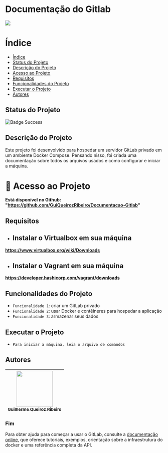 Documentação do Gitlab
==========

![](https://cdn.cookielaw.org/logos/aa14a5c8-79e3-442a-8177-464ad850b19d/e46c1d0d-1f66-481f-bc06-5427671431da/253e6fee-c4c0-4b60-bc35-79cdae5dda32/gitlab-logo-100.png)

# Índice

* [Índice](#índice)
* [Status do Projeto](#status-do-projeto)
* [Descrição do Projeto](#descrição-do-projeto)
* [Acesso ao Projeto](#-acesso-ao-projeto)
* [Requisitos](#-requisitos)
* [Funcionalidades do Projeto](#-funcionalidades-do-projeto)
* [Executar o Projeto](#-executar-o-projeto)
* [Autores](#-autores)

## Status do Projeto

![Badge Success](https://img.shields.io/badge/Status-Sucesso-brightgreen?style=for-the-badge)

## Descrição do Projeto

Este projeto foi desenvolvido para hospedar um servidor GitLab privado em um ambiente Docker Compose. Pensando nisso, foi criada uma documentação sobre todos os arquivos usados e como configurar e iniciar a máquina.

# 📁 Acesso ao Projeto

**Está disponível no Github: "https://github.com/GuiQueirozRibeiro/Documentacao-Gitlab"**

## Requisitos

- ## Instalar o Virtualbox em sua máquina

**https://www.virtualbox.org/wiki/Downloads**

- ## Instalar o Vagrant em sua máquina

 **https://developer.hashicorp.com/vagrant/downloads**

## Funcionalidades do Projeto

- `Funcionalidade 1`: criar um GitLab privado
- `Funcionalidade 2`: usar Docker e contêineres para hospedar a aplicação
- `Funcionalidade 3`: armazenar seus dados

## Executar o Projeto

- `Para iniciar a máquina, leia o arquivo de comandos`

## Autores

| [<img src="https://avatars.githubusercontent.com/u/70274921?s=400&u=c1688d6fcd13223bfe1093c6d16b3b6b646545fe&v=4" width=115><br><sub>Guilherme Queiroz Ribeiro</sub>](https://github.com/GuiQueirozRibeiro)
| :---: |

### Fim

Para obter ajuda para começar a usar o GitLab, consulte a [documentação online](https://docs.gitlab.com/ee/install/docker.html), que oferece tutoriais, exemplos, orientação sobre a infraestrutura do docker e uma referência completa da API.
